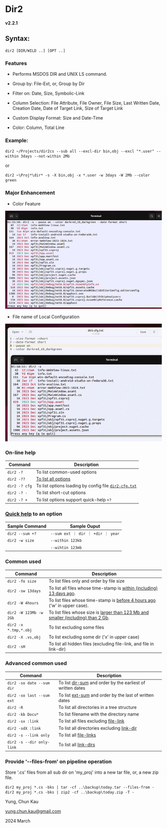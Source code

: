 ﻿# Dir2
**v2.2.1**

## Syntax:
```
dir2 [DIR/WILD ..] [OPT ..]
```

### Features

* Performs MSDOS DIR and UNIX LS command.

* Group by: File-Ext, or, Group by Dir

* Filter on: Date, Size, Symbolic-Link

* Column Selection: File Attribute, File Owner, File Size, Last Written Date, Creation Date, Date of Target Link, Size of Target Link

* Custom Display Format: Size and Date-Time

* Color: Column, Total Line

### Example:
```
dir2 ~/Projects/dir2cs --sub all --excl-dir bin,obj --excl "*.user" --within 3days --not-within 2Mb
```
or
```
dir2 ~\Proj*\dir* -s -X bin,obj -x *.user -w 3days -W 2Mb --color green
```

### Major Enhancement

* Color Feature

![Color Feature](https://github.com/ck-yung/dir2cs/blob/main/jpgs/dir2-01.gif)


* File name of Local Configuration

![Config File](https://github.com/ck-yung/dir2cs/blob/main/jpgs/dir2-02.gif)


### On-line help

| Command           | Description |
| -------           | ----------- |
| ```dir2 -?```     | To list common-used options
| ```dir2 -??```    | [To list all options](https://github.com/ck-yung/dir2cs/blob/main/docs/info-options.md)
| ```dir2 -? cfg``` | To list options loading by config file [```dir2-cfg.txt```](https://github.com/ck-yung/dir2cs/blob/main/docs/info-config-file.md)
| ```dir2 -? -```   | To list short-cut options
| ```dir2 -? +```   | To list options support quick-help ```+?```

### [Quick help](https://github.com/ck-yung/dir2cs/blob/main/docs/info-short-help.md) to an option

| Sample Command | Sample Ouput |
| -------------  | ------------ |
| ```dir2 --sum +?``` | ```--sum ext ｜ dir ｜ +dir ｜ year``` |
| ```dir2 -w size```  | ```--within 123kb``` |
|                     | ```--wihtin 123mb``` |

### Common used

| Command | Description |
| ------- | ----------- |
| ```dir2 -fo size```          | To list files only and order by file size
| ```dir2 -sw 13days```        | To list all files whose time-stamp is [within (including) 13 days ago](https://github.com/ck-yung/dir2cs/blob/main/docs/info-within.md).
| ```dir2 -W 4hours```         | To list files whose time-stamp is [before 4 hours ago](https://github.com/ck-yung/dir2cs/blob/main/docs/info-within.md) ('w' in upper case).
| ```dir2 -W 123Mb -w 2Gb```   | To list files whose size is [larger than 123 Mb and smaller (including) than 2 Gb](https://github.com/ck-yung/dir2cs/blob/main/docs/info-within.md).
| ```dir2 -x *.tmp,*.obj```    | To list excluding some files
| ```dir2 -X .vs,obj```        | To list excluding some dir ('x' in upper case)
| ```dir2 -sH```               | To list all hidden files (excluding file-link, and file in link-dir)

### Advanced common used

| Command | Description |
| ------- | ----------- |
| ```dir2 -so date --sum dir``` | To list [dir-sum](https://github.com/ck-yung/dir2cs/blob/main/docs/info-sum.md) and order by the earliest of written dates
| ```dir2 -so last --sum ext``` | To list [ext-sum](https://github.com/ck-yung/dir2cs/blob/main/docs/info-sum.md) and order by the last of written dates
| ```dir2 -R```                 | To list all directories in a tree structure
| ```dir2 -kb Docu*```          | To list filename with the directory name
| ```dir2 -sx :link```          | To list all files excluding [file-link](https://github.com/ck-yung/dir2cs/blob/main/docs/info-link-file.md)
| ```dir2 -sdX :link```         | To list all directories excluding [link-dir](https://github.com/ck-yung/dir2cs/blob/main/docs/info-link-dir.md)
| ```dir2 -s --link only```     | To list all [file-links](https://github.com/ck-yung/dir2cs/blob/main/docs/info-link-file.md)
| ```dir2 -s --dir only-link``` | To list all [link-dirs](https://github.com/ck-yung/dir2cs/blob/main/docs/info-link-dir.md)

### Provide '--files-from' on pipeline operation
Store '.cs' files from all sub dir on 'my_proj' into a new tar file, or, a new zip file.
```
dir2 my_proj *.cs -bks | tar -cf ..\backup\today.tar --files-from -
dir2 my_proj *.cs -bks | zip2 -cf ..\backup\today.zip -T -
```

Yung, Chun Kau

<yung.chun.kau@gmail.com>

2024 March
